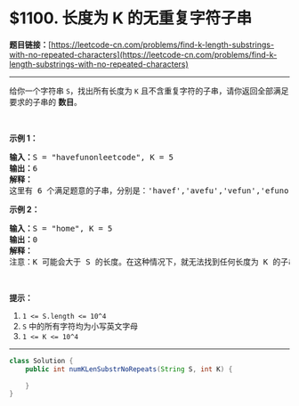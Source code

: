 # $1100. 长度为 K 的无重复字符子串

**题目链接：**[https://leetcode-cn.com/problems/find-k-length-substrings-with-no-repeated-characters](https://leetcode-cn.com/problems/find-k-length-substrings-with-no-repeated-characters)

---

<div class="content__1Y2H">
 <div class="notranslate">
  <p>给你一个字符串&nbsp;<code>S</code>，找出所有长度为&nbsp;<code>K</code>&nbsp;且不含重复字符的子串，请你返回全部满足要求的子串的&nbsp;<strong>数目</strong>。</p> 
  <p>&nbsp;</p> 
  <p><strong>示例 1：</strong></p> 
  <pre class="language-text"><strong>输入：</strong>S = "havefunonleetcode", K = 5
<strong>输出：</strong>6
<strong>解释：</strong>
这里有 6 个满足题意的子串，分别是：'havef','avefu','vefun','efuno','etcod','tcode'。
</pre> 
  <p><strong>示例 2：</strong></p> 
  <pre class="language-text"><strong>输入：</strong>S = "home", K = 5
<strong>输出：</strong>0
<strong>解释：</strong>
注意：K 可能会大于 S 的长度。在这种情况下，就无法找到任何长度为 K 的子串。</pre> 
  <p>&nbsp;</p> 
  <p><strong>提示：</strong></p> 
  <ol> 
   <li><code>1 &lt;= S.length &lt;= 10^4</code></li> 
   <li><code>S</code> 中的所有字符均为小写英文字母</li> 
   <li><code>1 &lt;= K &lt;= 10^4</code></li> 
  </ol> 
 </div>
</div>

---

```java
class Solution {
    public int numKLenSubstrNoRepeats(String S, int K) {
        
    }
}
```